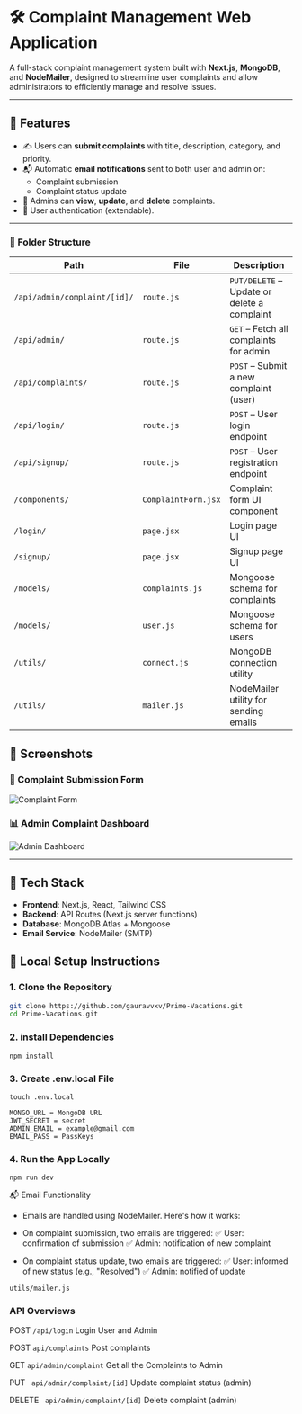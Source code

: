 # 🛠️ Complaint Management Web Application

A full-stack complaint management system built with **Next.js**, **MongoDB**, and **NodeMailer**, designed to streamline user complaints and allow administrators to efficiently manage and resolve issues.

---

## 🚀 Features

- ✍️ Users can **submit complaints** with title, description, category, and priority.
- 📬 Automatic **email notifications** sent to both user and admin on:
  - Complaint submission
  - Complaint status update
- 📂 Admins can **view**, **update**, and **delete** complaints.
- 🔐 User authentication (extendable).

---

### 📁 Folder Structure

| Path                            | File             | Description                                           |
|---------------------------------|------------------|-------------------------------------------------------|
| `/api/admin/complaint/[id]/`    | `route.js`       | `PUT/DELETE` – Update or delete a complaint           |
| `/api/admin/`                   | `route.js`       | `GET` – Fetch all complaints for admin                |
| `/api/complaints/`              | `route.js`       | `POST` – Submit a new complaint (user)                |
| `/api/login/`                   | `route.js`       | `POST` – User login endpoint                          |
| `/api/signup/`                  | `route.js`       | `POST` – User registration endpoint                   |
| `/components/`                  | `ComplaintForm.jsx` | Complaint form UI component                       |
| `/login/`                       | `page.jsx`       | Login page UI                                         |
| `/signup/`                      | `page.jsx`       | Signup page UI                                        |
| `/models/`                      | `complaints.js`  | Mongoose schema for complaints                        |
| `/models/`                      | `user.js`        | Mongoose schema for users                             |
| `/utils/`                       | `connect.js`     | MongoDB connection utility                            |
| `/utils/`                       | `mailer.js`      | NodeMailer utility for sending emails                 |


## 📸 Screenshots


### 📝 Complaint Submission Form
![Complaint Form](<img width="875" height="437" alt="Screenshot 2025-07-31 030103" src="https://github.com/user-attachments/assets/5df24ed7-c043-4d81-b2e7-3558d8eb5a48" />)

### 📊 Admin Complaint Dashboard
![Admin Dashboard](<img width="944" height="441" alt="Screenshot 2025-07-31 030231" src="https://github.com/user-attachments/assets/f2b46048-8f53-4efd-895a-d9b167efa7ec" />)

---

## 🧰 Tech Stack

- **Frontend**: Next.js, React, Tailwind CSS
- **Backend**: API Routes (Next.js server functions)
- **Database**: MongoDB Atlas + Mongoose
- **Email Service**: NodeMailer (SMTP)

## 🔧 Local Setup Instructions

### 1. Clone the Repository

```bash
git clone https://github.com/gauravvxv/Prime-Vacations.git
cd Prime-Vacations.git
```

### 2. install Dependencies
```
npm install
```
### 3. Create .env.local File
```
touch .env.local

MONGO_URL = MongoDB URL
JWT_SECRET = secret
ADMIN_EMAIL = example@gmail.com
EMAIL_PASS = PassKeys
```

### 4. Run the App Locally
```
npm run dev
```

📬 Email Functionality
- Emails are handled using NodeMailer. Here's how it works:
- On complaint submission, two emails are triggered:
✅ User: confirmation of submission
✅ Admin: notification of new complaint

- On complaint status update, two emails are triggered:
✅ User: informed of new status (e.g., "Resolved")
✅ Admin: notified of update

```
utils/mailer.js
```

### API Overviews

POST ```/api/login```
Login User and Admin

POST ```api/complaints```
Post complaints

GET ``` api/admin/complaint ```
Get all the Complaints to Admin

PUT ``` api/admin/complaint/[id]```
Update complaint status (admin)

DELETE ``` api/admin/complaint/[id]```
Delete complaint (admin)

